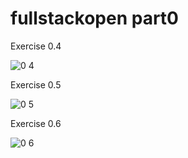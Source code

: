 
# fullstackopen part0

Exercise 0.4

![0 4](https://user-images.githubusercontent.com/24834741/174693969-a9696c5b-0340-44ef-b06e-c2f4861b3279.png)

Exercise 0.5

![0 5](https://user-images.githubusercontent.com/24834741/174693980-ab68d37b-fc7b-4f7d-baa7-5f6972ce86ee.png)

Exercise 0.6

![0 6](https://user-images.githubusercontent.com/24834741/174693997-1ffc31e8-ef9f-49f8-836f-bc9669f378df.png)
